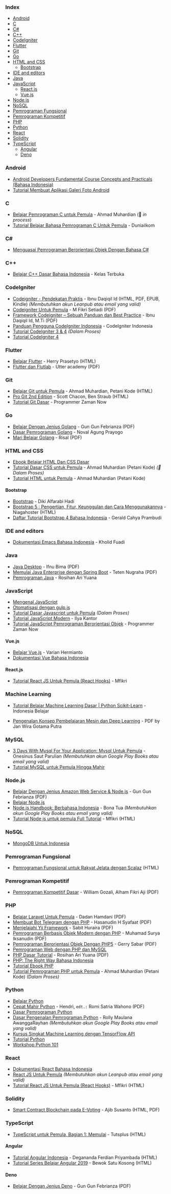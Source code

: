 ### Index

-   [Android](#android)
-   [C](#c)
-   [C#](#csharp)
-   [C++](#cpp)
-   [CodeIgniter](#codeigniter)
-   [Flutter](#flutter)
-   [Git](#git)
-   [Go](#go)
-   [HTML and CSS](#html-and-css)
    -   [Bootstrap](#bootstrap)
-   [IDE and editors](#ide-and-editors)
-   [Java](#java)
-   [JavaScript](#javascript)
    -   [React.js](#reactjs)
    -   [Vue.js](#vuejs)
-   [Node.js](#nodejs)
-   [NoSQL](#nosql)
-   [Pemrograman Fungsional](#pemrograman-fungsional)
-   [Pemrograman Kompetitif](#pemrograman-kompetitif)
-   [PHP](#php)
-   [Python](#python)
-   [React](#react)
-   [Solidity](#solidity)
-   [TypeScript](#typescript)
    -   [Angular](#angular)
    -   [Deno](#deno)

### Android

-   [Android Developers Fundamental Course Concepts and Practicals (Bahasa Indonesia)](https://yukcoding.id/download-ebook-android-gratis/)
-   [Tutorial Membuat Aplikasi Galeri Foto Android](https://www.smashwords.com/books/view/533096)

### C

-   [Belajar Pemrograman C untuk Pemula](https://www.petanikode.com/tutorial/c/) - Ahmad Muhardian (:construction: _in process_)
-   [Tutorial Belajar Bahasa Pemrograman C Untuk Pemula](https://www.duniailkom.com/tutorial-belajar-bahasa-pemrograman-c-bagi-pemula/) - Duniailkom

### <a id="csharp"></a>C\#

-   [Menguasai Pemrograman Berorientasi Objek Dengan Bahasa C#](https://mahirkoding.id/ebook-pemrograman-berorientasi-objek-c-pdf/)

### <a id="cpp"></a>C++

-   [Belajar C++ Dasar Bahasa Indonesia](https://github.com/kelasterbuka/CPP_dasar-dasar-programming) - Kelas Terbuka

### CodeIgniter

-   [Codeigniter - Pendekatan Praktis](https://leanpub.com/codeigniter-pendekatanpraktis) - Ibnu Daqiqil Id (HTML, PDF, EPUB, Kindle) _(Membutuhkan akun Leanpub atau email yang valid)_
-   [Codeigniter Untuk Pemula](https://repository.bsi.ac.id/index.php/unduh/item/176695/Tutorial-Codeigniter-Untuk-Pemula.pdf) - M Fikri Setiadi (PDF)
-   [Framework Codeigniter – Sebuah Panduan dan Best Practice](https://ibnu.daqiqil.id/buku-codeigniter/) - Ibnu Daqiqil Id, M.Ti (PDF)
-   [Panduan Pengguna CodeIgniter Indonesia](https://codeigniter-id.github.io/user-guide/) - CodeIgniter Indonesia
-   [Tutorial CodeIgniter 3 & 4](https://www.petanikode.com/tutorial/codeigniter/) _(Dalam Proses)_
-   [Tutorial CodeIgniter 4](http://mfikri.com/artikel/tutorial-codeigniter4)

### Flutter

-   [Belajar Flutter](https://belajarflutter.com) - Herry Prasetyo (HTML)
-   [Flutter dan Flutlab](https://utter.academy/uploads/lesson_files/2f0c5c74e9488d4c9c734e4264e5869e.pdf) - Utter academy (PDF)

### Git

-   [Belajar Git untuk Pemula](https://github.com/petanikode/belajar-git) - Ahmad Muhardian, Petani Kode (HTML)
-   [Pro Git 2nd Edition](https://git-scm.com/book/id/) - Scott Chacon, Ben Straub (HTML)
-   [Tutorial Git Dasar](https://www.youtube.com/watch?v=fQbTeNX1mvM) - Programmer Zaman Now

### Go

-   [Belajar Dengan Jenius Golang](https://raw.githubusercontent.com/gungunfebrianza/Belajar-Dengan-Jenius-Golang/master/Belajar%20Dengan%20Jenius%20Golang.pdf) - Gun Gun Febrianza (PDF)
-   [Dasar Pemrograman Golang](https://dasarpemrogramangolang.novalagung.com) - Noval Agung Prayogo
-   [Mari Belajar Golang](https://www.smashwords.com/books/view/938003) - Risal (PDF)

### HTML and CSS

-   [Ebook Belajar HTML Dan CSS Dasar](https://www.malasngoding.com/download-ebook-belajar-html-dan-css-dasar-gratis/)
-   [Tutorial Dasar CSS untuk Pemula](https://www.petanikode.com/tutorial/css/) - Ahmad Muhardian (Petani Kode) _(:construction: Dalam Proses)_
-   [Tutorial HTML untuk Pemula](https://www.petanikode.com/tutorial/html/) - Ahmad Muhardian (Petani Kode)

#### Bootstrap

-   [Bootstrap](https://www.malasngoding.com/category/bootstrap/) - Diki Alfarabi Hadi
-   [Bootstrap 5 : Pengertian, Fitur, Keunggulan dan Cara Menggunakannya](https://www.niagahoster.co.id/blog/tutorial-bootstrap-5/) - Niagahoster (HTML)
-   [Daftar Tutorial Bootstrap 4 Bahasa Indonesia](https://www.bewoksatukosong.com/2019/02/tutorial-bootstrap-4-bahasa-indonesia.html) - Gerald Cahya Prambudi

### IDE and editors

-   [Dokumentasi Emacs Bahasa Indonesia](https://github.com/kholidfu/emacs_doc) - Kholid Fuadi

### Java

-   [Java Desktop](https://github.com/ifnu/buku-java-desktop/raw/master/java-desktop-ifnu-bima.pdf) - Ifnu Bima (PDF)
-   [Memulai Java Enterprise dengan Spring Boot](https://raw.githubusercontent.com/teten-nugraha/free-ebook-springboot-basic/master/Memulai%20Java%20Enterprise%20dengan%20Spring%20Boot.pdf) - Teten Nugraha (PDF)
-   [Pemrograman Java](https://blog.rosihanari.net/download-tutorial-java-se-gratis/) - Rosihan Ari Yuana

### JavaScript

-   [Mengenal JavaScript](http://masputih.com/2013/01/ebook-gratis-mengenal-javascript)
-   [Otomatisasi dengan gulp.js](https://kristories.gitbooks.io/otomatisasi-dengan-gulp-js/content/)
-   [Tutorial Dasar Javascript untuk Pemula](https://www.petanikode.com/tutorial/javascript/) _(Dalam Proses)_
-   [Tutorial JavaScript Modern](https://id.javascript.info) - Ilya Kantor
-   [Tutorial JavaScript Pemrograman Berorientasi Objek](https://www.youtube.com/watch?v=SDROba_M42g) - Programmer Zaman Now

#### Vue.js

-   [Belajar Vue.js](https://variancode.com/belajar-vue-js/) - Varian Hermianto
-   [Dokumentasi Vue Bahasa Indonesia](https://github.com/vuejs-id/docs)

#### React.js

-   [Tutorial React JS Untuk Pemula (React Hooks)](https://mfikri.com/artikel/reactjs-pemula) - Mfikri

### Machine Learning

-   [Tutorial Belajar Machine Learning Dasar \| Python Scikit-Learn](https://www.youtube.com/playlist?list=PL2O3HdJI4voHNEv59SdXKRQVRZAFmwN9E) - Indonesia Belajar

*   [Pengenalan Konsep Pembelajaran Mesin dan Deep Learning](https://drive.google.com/file/d/1SxUcjunRR6roas5LUS5wyyy3-h7-oCxZ/view) - PDF by Jan Wira Gotama Putra

### MySQL

-   [3 Days With Mysql For Your Application: Mysql Untuk Pemula](https://play.google.com/store/books/details/Onesinus_Saut_Parulian_3_Days_With_Mysql_For_Your?id=MbdTDwAAQBAJ) - Onesinus Saut Parulian _(Membutuhkan akun Google Play Books atau email yang valid)_
-   [Tutorial MySQL untuk Pemula Hingga Mahir](https://umardanny.com/tutorial-mysql-untuk-pemula-hingga-mahir-ebook-download-pdf/)

### Node.js

-   [Belajar Dengan Jenius Amazon Web Service & Node.js](https://github.com/gungunfebrianza/Belajar-Dengan-Jenius-Node.js/releases/download/1.2/Belajar.Dengan.Jenius.Javascript.Node.pdf) - Gun Gun Febrianza (PDF)
-   [Belajar Node.js](http://idjs.github.io/belajar-nodejs/)
-   [Node.js Handbook: Berbahasa Indonesia](https://play.google.com/store/books/details/Bona_Tua_Node_js_Handbook?id=9WhZDwAAQBAJ) - Bona Tua _(Membutuhkan akun Google Play Books atau email yang valid)_
-   [Tutorial Node js untuk pemula Full Tutorial](https://mfikri.com/artikel/tutorial-nodejs) - Mfikri (HTML)

### NoSQL

-   [MongoDB Untuk Indonesia](https://kristories.gitbooks.io/pengantar-mongodb/content/)

### Pemrograman Fungsional

-   [Pemrograman Fungsional untuk Rakyat Jelata dengan Scalaz](https://leanpub.com/fpmortals-id/read) (HTML)

### Pemrograman Kompetitif

-   [Pemrograman Kompetitif Dasar](https://ksn.toki.id/data/pemrograman-kompetitif-dasar.pdf) - William Gozali, Alham Fikri Aji (PDF)

### PHP

-   [Belajar Laravel Untuk Pemula](https://gilacoding.com/upload/file/Belajar%20Laravel%20Untuk%20Pemula.pdf) - Dadan Hamdani (PDF)
-   [Membuat Bot Telegram dengan PHP](https://www.slideshare.net/HasanudinHS/ebook-i-membuat-bot-telegram-dengan-php) - Hasanudin H Syafaat (PDF)
-   [Menjelajahi Yii Framework](https://gilacoding.com/upload/file/menjelajahyiiframework.pdf) - Sabit Huraira (PDF)
-   [Pemrograman Berbasis Objek Modern dengan PHP](https://arsiteknologi.com/wp-content/uploads/Pemrograman_Berbasis_Objek_Modern_dengan_PHP_Google_Play_Book.pdf) - Muhamad Surya Iksanudin (PDF)
-   [Pemrograman Berorientasi Objek Dengan PHP5](https://endangcahyapermana.files.wordpress.com/2016/03/belajar-singkat-pemrograman-berorientasi-objek-dengan-php5.pdf) - Gerry Sabar (PDF)
-   [Pemrograman Web dengan PHP dan MySQL](http://achmatim.net/2009/04/15/buku-gratis-pemrograman-web-dengan-php-dan-mysql/)
-   [PHP Dasar Tutorial](https://gilacoding.com/upload/file/PHP%20Dasar%20Tutorial.pdf) - Rosihan Ari Yuana (PDF)
-   [PHP: The Right Way Bahasa Indonesia](http://id.phptherightway.com/#site-header/)
-   [Tutorial Ebook PHP](http://www.ilmuwebsite.com/ebook-php-free-download)
-   [Tutorial Pemrograman PHP untuk Pemula](https://www.petanikode.com/tutorial/php) - Ahmad Muhardian (Petani Kode) _(Dalam Proses)_

### Python

-   [Belajar Python](http://www.belajarpython.com)
-   [Cepat Mahir Python](https://gilacoding.com/upload/file/Python.pdf) - Hendri, `edt.:` Romi Satria Wahono (PDF)
-   [Dasar Pemrograman Python](https://www.pythonindo.com/tutorial-python-dasar/)
-   [Dasar Pengenalan Pemrograman Python](https://play.google.com/store/books/details/Rolly_Maulana_Awangga_Dasar_dasar_Python?id=YpzDDwAAQBAJ) - Rolly Maulana AwanggaRayhan _(Membutuhkan akun Google Play Books atau email yang valid)_
-   [Kursus Singkat Machine Learning dengan TensorFlow API](https://developers.google.com/machine-learning/crash-course?hl=id)
-   [Tutorial Python](https://docs.python.org/id/3.8/tutorial/)
-   [Workshop Python 101](http://sakti.github.io/python101/)

### React

-   [Dokumentasi React Bahasa Indonesia](https://id.reactjs.org)
-   [React JS Untuk Pemula](https://masputih.com/2021/05/ebook-gratis-reactjs-untuk-pemula) _(Membutuhkan akun Leanpub atau email yang valid)_
-   [Tutorial React JS Untuk Pemula (React Hooks)](https://mfikri.com/artikel/reactjs-pemula) - Mfikri (HTML)

### Solidity

-   [Smart Contract Blockchain pada E-Voting](https://www.researchgate.net/publication/337961765_Smart_Contract_Blockchain_pada_E-Voting) - Ajib Susanto (HTML, PDF)

### TypeScript

-   [TypeScript untuk Pemula, Bagian 1: Memulai](https://code.tutsplus.com/id/tutorials/typescript-for-beginners-getting-started--cms-29329) - Tutsplus (HTML)

#### Angular

-   [Tutorial Angular Indonesia](https://degananda.com/tutorial-angular-indonesia-daftar-isi-download-pdf/) - Degananda Ferdian Priyambada (HTML)
-   [Tutorial Series Belajar Angular 2019](https://www.bewoksatukosong.com/2019/09/tutorial-series-belajar-angular-2019.html) - Bewok Satu Kosong (HTML)

#### Deno

-   [Belajar Dengan Jenius Deno](https://raw.githubusercontent.com/gungunfebrianza/Belajar-Dengan-Jenius-DenoTheWKWKLand/master/Belajar%20Dengan%20Jenius%20Deno.pdf) - Gun Gun Febrianza (PDF)
